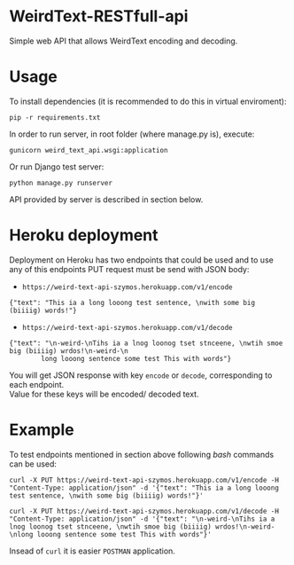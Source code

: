 # WeirdText-RESTfull-api

Simple web API that allows WeirdText encoding and decoding.

# Usage
To install dependencies (it is recommended to do this in virtual enviroment):  
```
pip -r requirements.txt
```
In order to run server, in root folder (where manage.py is), execute:
```
gunicorn weird_text_api.wsgi:application
```
Or run Django test server:
```
python manage.py runserver
```
API provided by server is described in section below.

# Heroku deployment
Deployment on Heroku has two endpoints that could be used and to use  
any of this endpoints PUT request must be send with JSON body:
* `https://weird-text-api-szymos.herokuapp.com/v1/encode`  
```
{"text": "This ia a long looong test sentence, \nwith some big (biiiig) words!"}
```  
* `https://weird-text-api-szymos.herokuapp.com/v1/decode`  
```
{"text": "\n-weird-\nTihs ia a lnog loonog tset stnceene, \nwtih smoe big (biiiig) wrdos!\n-weird-\n
        long looong sentence some test This with words"}
```  

You will get JSON response with key `encode` or `decode`, corresponding to each endpoint.  
Value for these keys will be encoded/ decoded text.

# Example
To test endpoints mentioned in section above following *bash* commands can be used:
```
curl -X PUT https://weird-text-api-szymos.herokuapp.com/v1/encode -H "Content-Type: application/json" -d '{"text": "This ia a long looong test sentence, \nwith some big (biiiig) words!"}'
```
```
curl -X PUT https://weird-text-api-szymos.herokuapp.com/v1/decode -H "Content-Type: application/json" -d '{"text": "\n-weird-\nTihs ia a lnog loonog tset stnceene, \nwtih smoe big (biiiig) wrdos!\n-weird-\nlong looong sentence some test This with words"}'
```
Insead of `curl` it is easier `POSTMAN` application.
